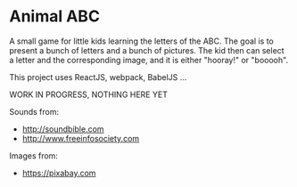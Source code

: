 Animal ABC
===========

A small game for little kids learning the letters of the ABC. The goal is to present
a bunch of letters and a bunch of pictures. The kid then can select a letter and the corresponding
image, and it is either "hooray!" or "booooh".

This project uses ReactJS, webpack, BabelJS ...


WORK IN PROGRESS, NOTHING HERE YET

Sounds from:
  - http://soundbible.com
  - http://www.freeinfosociety.com

Images from:
  - https://pixabay.com
